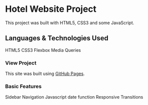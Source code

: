 # Hotel Website Project
This project was built with HTML5, CSS3 and some JavaScript.

## Languages & Technologies Used
HTML5
CSS3
Flexbox
Media Queries

### View Project 
This site was built using [GitHub Pages](https://jonesdl-2785.github.io/larington-hotel/).

### Basic Features
Sidebar Navigation 
Javascript date function
Responsive
Transitions
